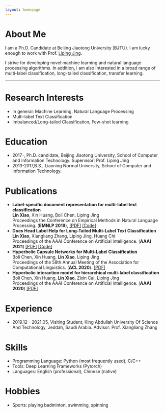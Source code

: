 ```yaml
---
layout: homepage
---
```


# About Me

I am a Ph.D. Candidate at Beijing Jiaotong University (BJTU). I am lucky enough to work with Prof. [Liping Jing](http://faculty.bjtu.edu.cn/8249/). 

I strive for developing novel machine learning and natural language processing algorithms. In addition, I am also interested in a broad range of multi-label classification, long-tailed classification, transfer learning.

***
# Research Interests
- In general: Machine Learning, Natural Language Processing
- Multi-label Text Classification
- Imbalanced/Long-tailed Classification, Few-shot learning

# Education
- 2017-, Ph.D. candidate, Beijing Jiaotong University, School of Computer and Information Technology. Supervisor: Prof. Liping Jing
- 2013-2017,B.S., Liaoning Normal University, School of Computer and Information Technology.


# Publications

- **Label-specific document representation for multi-label text classification**
  <br>
  **Lin Xiao**, Xin Huang, Boli Chen, Liping Jing
  <br>
  Proceedings the Conference on Empirical Methods in Natural Language Processing. (**EMNLP 2019**), 
  [[PDF]](https://aclanthology.org/D19-1044/)  [[Code]](https://github.com/EMNLP2019LSAN/LSAN/)
- **Does Head Label Help for Long-Tailed Multi-Label Text Classification**
  <br>
  **Lin Xiao**, Xiangliang Zhang, Liping Jing, Huang Chi
  <br>
  Proceedings of the AAAI Conference on Artificial Intelligence. (**AAAI 2021**)
  [[PDF]](https://arxiv.org/abs/2101.09704)  [[Code]](https://github.com/xiaolin1207/HTTN-master)
- **Hyperbolic Capsule Networks for Multi-Label Classification**
  <br>
  Boli Chen, Xin Huang, **Lin Xiao**, Liping Jing
  <br>
  Proceedings of the 58th Annual Meeting of the Association for Computational Linguistics. (**ACL 2020**).
  [[PDF]](https://aclanthology.org/2020.acl-main.283/)
- **Hyperbolic interaction model for hierarchical multi-label classification**
  <br>
  Boli Chen, Xin Huang, **Lin Xiao**, Zixin Cai, Liping Jing
  <br>
   Proceedings of the AAAI Conference on Artificial Intelligence. (**AAAI 2020**)
  [[PDF]](https://arxiv.org/abs/1905.10802)

# Experience
- 2019.12 - 2021.05, Visiting Student, King Abdullah University Of Science And Technology, Jeddah, Saudi Arabia. Advisor: Prof. Xiangliang Zhang
  
# Skills
- Programming Language: Python (most frequently used), C/C++
- Tools: Deep Learning Frameworks (Pytorch)
- Languages: English (professional), Chinese (native)

# Hobbies
- Sports: playing badminton, swimming, spinning



